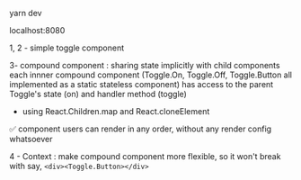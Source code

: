 yarn dev

localhost:8080


1, 2 - simple toggle component

3- compound component : sharing state implicitly with child components
each innner compound component (Toggle.On, Toggle.Off, Toggle.Button all implemented as a static stateless component) 
has access to the parent Toggle's state (on) and handler method (toggle) 
- using React.Children.map and React.cloneElement

✅ component users can render in any order, without any render config whatsoever


4 - Context : make compound component more flexible, so it won't break with say, `<div><Toggle.Button></div>`
